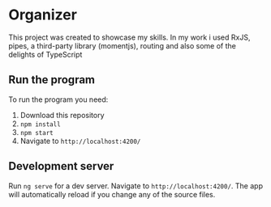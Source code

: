 # Organizer

This project was created to showcase my skills.
In my work i used RxJS, pipes, a third-party library (momentjs), routing and also some of the delights of TypeScript

## Run the program

To run the program you need:
1. Download this repository
2. `npm install`
3. `npm start`
4. Navigate to `http://localhost:4200/`

## Development server

Run `ng serve` for a dev server. Navigate to `http://localhost:4200/`. The app will automatically reload if you change any of the source files.
